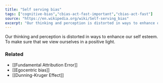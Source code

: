 ```yaml
---
title: "Self serving bias"
tags: ["cognitive-bias","cbias-act-fast-important","cbias-act-fast"]
source: "https://en.wikipedia.org/wiki/Self-serving_bias"
excerpt: "Our thinking and perception is distorted in ways to enhance our self esteem."
---
```


Our thinking and perception is distorted in ways to enhance our self esteem. To make sure that we view ourselves in a positive light.

### Related

- [[Fundamental Attribution Error]]
- [[Egocentric bias]]
- [[Dunning-Kruger Effect]]
